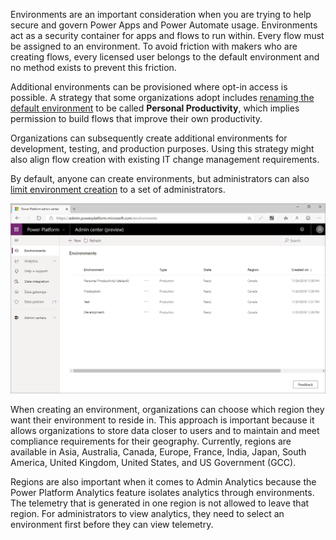Environments are an important consideration when you are trying to help secure and
govern Power Apps and Power Automate usage. Environments act as a security
container for apps and flows to run within. Every flow must be
assigned to an environment. To avoid friction with makers who are creating
flows, every licensed user belongs to the default environment and no method exists to prevent this friction. 

Additional environments can be provisioned where opt-in access is possible. 
A strategy that some organizations adopt includes [renaming the default environment](https://docs.microsoft.com/power-platform/admin/environments-administration.md?azure-portal=true#rename-your-environment) 
to be called **Personal Productivity**, which implies permission to build
flows that improve their own productivity. 

Organizations can subsequently create additional environments for development, 
testing, and production purposes. Using this strategy might also align flow creation
with existing IT change management requirements.

By default, anyone can create environments, but administrators can also
[limit environment creation](https://docs.microsoft.com/power-platform/admin/control-environment-creation/?azure-portal=true)
to a set of administrators.

![Power Platform Admin Center displaying a list of environments including Personal Productivity, Production, Test, and Development](../media/1-environments.png)

When creating an environment, organizations can choose which region they
want their environment to reside in. This approach is important because it allows 
organizations to store data closer to users and to maintain
and meet compliance requirements for their geography. Currently, regions are
available in Asia, Australia, Canada, Europe, France, India, Japan,
South America, United Kingdom, United States, and US Government (GCC).

Regions are also important when it comes to Admin Analytics because the
Power Platform Analytics feature isolates analytics through
environments. The telemetry that is generated in one region is not
allowed to leave that region. For administrators to view analytics, they
need to select an environment first before they can view telemetry.
